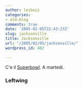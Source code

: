 ```yaml
---
author: leibniz
categories:
- old-blog
comments: true
date: '2005-02-05T22:43:23Z'
slug: jacksonville
title: Jacksonville
url: "/2005/02/05/jacksonville/"
wordpress_id: 482

---
```

C'e il [Superbowl](http://www.leftwing.it/index.php?id=79). A martedi.




### Leftwing
